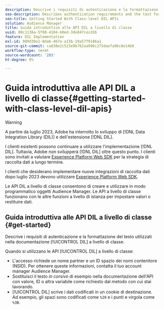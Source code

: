 ```yaml
---
description: Descrive i requisiti di autenticazione e la formattazione del testo utilizzati nella documentazione di DIL a livello di classe.
seo-description: Describes authentication requirements and the text formatting used in the class-level DIL documentation.
seo-title: Getting Started With Class-level DIL APIs
solution: Audience Manager
title: Guida introduttiva alle API DIL a livello di classe
uuid: 00c1136a-5f08-4104-b0ed-3de847cecd16
feature: DIL Implementation
exl-id: 909d39a1-0da6-467e-a13b-19a57f9186a1
source-git-commit: cad38e2c523e9b762aa996c275daefa96c8e14b0
workflow-type: tm+mt
source-wordcount: '203'
ht-degree: 0%

---
```


# Guida introduttiva alle API DIL a livello di classe{#getting-started-with-class-level-dil-apis}

>[!WARNING]
>
>A partire da luglio 2023, Adobe ha interrotto lo sviluppo di [!DNL Data Integration Library (DIL)] e dell&#39;estensione [!DNL DIL].
>
>I clienti esistenti possono continuare a utilizzare l&#39;implementazione [!DNL DIL]. Tuttavia, Adobe non svilupperà [!DNL DIL] oltre questo punto. I clienti sono invitati a valutare [Experience Platform Web SDK](https://experienceleague.adobe.com/docs/experience-platform/edge/home.html?lang=it) per la strategia di raccolta dati a lungo termine.
>
>I clienti che desiderano implementare nuove integrazioni di raccolta dati dopo luglio 2023 devono utilizzare [Experience Platform Web SDK](https://experienceleague.adobe.com/docs/experience-platform/edge/home.html?lang=it).

Le API DIL a livello di classe consentono di creare e utilizzare in modo programmatico oggetti Audience Manager. Le API a livello di classe funzionano con le altre funzioni a livello di istanza per impostare valori o restituire dati.

## Guida introduttiva alle API DIL a livello di classe {#get-started}

Descrive i requisiti di autenticazione e la formattazione del testo utilizzati nella documentazione [!UICONTROL DIL] a livello di classe.

<!-- 

c_class_start.xml

 -->

Quando si utilizzano le API [!UICONTROL DIL] a livello di classe:

* L&#39;accesso richiede un nome partner e un ID spazio dei nomi contenitore (NSID). Per ottenere queste informazioni, contatta il tuo account manager Audience Manager.
* Sostituisci il testo *in corsivo* di esempio nella documentazione dell&#39;API con valore, ID o altra variabile come richiesto dal metodo con cui stai lavorando.
* [!UICONTROL DIL] scrive i dati codificati in un cookie di destinazione. Ad esempio, gli spazi sono codificati come `%20` e i punti e virgola come `%3B`.
